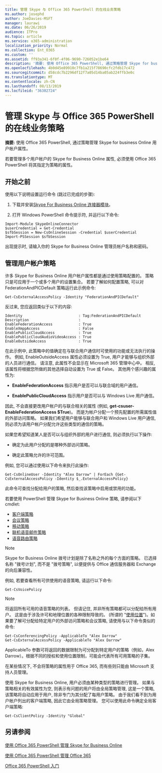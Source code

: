 ```yaml
---
title: 管理 Skype 与 Office 365 PowerShell 的在线业务策略
ms.author: josephd
author: JoeDavies-MSFT
manager: laurawi
ms.date: 06/26/2019
audience: ITPro
ms.topic: article
ms.service: o365-administration
localization_priority: Normal
ms.collection: Ent_O365
ms.custom: ''
ms.assetid: ff93a341-6f0f-4f06-9690-726052e1be64
description: '摘要: 使用 Office 365 PowerShell, 通过策略管理 Skype for business Online 用户帐户属性。'
ms.openlocfilehash: 4b0d45e89910c7fb1a215f78690cfc2fdb17c472
ms.sourcegitcommit: d58cdc7b2296df12f7a05d14ba05ab224ffb3e0c
ms.translationtype: MT
ms.contentlocale: zh-CN
ms.lasthandoff: 08/13/2019
ms.locfileid: "36302724"
---
```

# <a name="manage-skype-for-business-online-policies-with-office-365-powershell"></a>管理 Skype 与 Office 365 PowerShell 的在线业务策略

 **摘要:** 使用 Office 365 PowerShell, 通过策略管理 Skype for business Online 用户帐户属性。
  
若要管理多个用户帐户的 Skype for Business Online 属性, 必须使用 Office 365 PowerShell 将其指定为策略的属性。
  
## <a name="before-you-begin"></a>开始之前

使用以下说明设置运行命令 (跳过已完成的步骤):
  
1. 下载并安装[Skype For Business Online 连接器模块](https://www.microsoft.com/download/details.aspx?id=39366)。
    
2. 打开 Windows PowerShell 命令提示符, 并运行以下命令: 
    
```
Import-Module SkypeOnlineConnector
$userCredential = Get-Credential
$sfbSession = New-CsOnlineSession -Credential $userCredential
Import-PSSession $sfbSession
  ```

出现提示时, 请输入你的 Skype for Business Online 管理员帐户名称和密码。
    
## <a name="manage-user-account-policies"></a>管理用户帐户策略

许多 Skype for Business Online 用户帐户属性都是通过使用策略配置的。 策略只是可应用于一个或多个用户的设置集合。 若要了解如何配置策略, 可以对 FederationAndPICDefault 策略运行此示例命令:
  
```
Get-CsExternalAccessPolicy -Identity "FederationAndPICDefault"
```

反过来, 您应返回类似于以下的内容:
  
```
Identity                          : Tag:FederationAndPICDefault
Description                       :
EnableFederationAccess            : True
EnableXmppAccess                  : False
EnablePublicCloudAccess           : True
EnablePublicCloudAudioVideoAccess : True
EnableOutsideAccess               : True
```

在此示例中, 此策略中的值确定在与联合用户通信时可使用的功能或无法执行的操作。 例如, EnableOutsideAccess 属性必须设置为 True, 用户才能够与组织外部的人员进行通信。 请注意, 此属性不会显示在 Microsoft 365 管理中心中。 相反, 该属性将根据您所做的其他选择自动设置为 True 或 False。 其他两个感兴趣的属性为:
  
- **EnableFederationAccess** 指示用户是否可以与联合域的用户通信。
    
- **EnablePublicCloudAccess** 指示用户是否可以与 Windows Live 用户通信。
    
因此, 不会直接更改用户帐户的与联合相关的属性 (例如, **get-csuser-EnableFederationAccess $True**)。 而是为帐户分配一个预先配置的所需属性值的外部访问策略。 如果我们希望用户能够与联合用户和 Windows Live 用户通信, 则必须为该用户帐户分配允许这些类型的通信的策略。
  
如果您希望知道某人是否可以与组织外部的用户进行通信, 则必须执行以下操作:
  
- 确定为此用户分配的是哪种外部访问策略。
    
- 确定此策略允许的许可范围。
    
例如, 您可以通过使用以下命令来执行此操作:
  
```
Get-CsOnlineUser -Identity "Alex Darrow" | ForEach {Get-CsExternalAccessPolicy -Identity $_.ExternalAccessPolicy}
```

此命令可查找分配给用户的策略, 然后查找该策略中启用或禁用的功能。
  
若要使用 PowerShell 管理 Skype for Business Online 策略, 请参阅以下 cmdlet:

- [客户端策略](https://docs.microsoft.com/previous-versions//mt228132(v=technet.10)#client-policy-cmdlets)
- [会议策略](https://docs.microsoft.com/previous-versions//mt228132(v=technet.10)#conferencing-policy-cmdlets)
- [移动策略](https://docs.microsoft.com/previous-versions//mt228132(v=technet.10)#mobile-policy-cmdlets)
- [联机语音邮件策略](https://docs.microsoft.com/previous-versions//mt228132(v=technet.10)#online-voicemail-policy-cmdlets)
- [语音路由策略](https://docs.microsoft.com/previous-versions//mt228132(v=technet.10)#voice-routing-policy-cmdlets)


> [!NOTE]
> Skype for Business Online 拨号计划是除了名称之外的每个方面的策略。 已选择名称 "拨号计划", 而不是 "拨号策略", 以便提供与 Office 通信服务器和 Exchange 的向后兼容性。 
  
例如, 若要查看所有可供使用的语音策略, 请运行以下命令:
  
```
Get-CsVoicePolicy
```

> [!NOTE]
> 将返回所有可用的语音策略的列表。 但请记住, 并非所有策略都可以分配给所有用户。 这是由于涉及许可和地理位置的各种限制导致的。 (所谓的 "[使用位置](https://msdn.microsoft.com/en-us/library/azure/dn194136.aspx)")。如果要了解可分配给特定用户的外部访问策略和会议策略, 请使用与以下命令类似的命令: 

```
Get-CsConferencingPolicy -ApplicableTo "Alex Darrow"
Get-CsExternalAccessPolicy -ApplicableTo "Alex Darrow"
```

ApplicableTo 参数可将返回的数据限制为可分配到特定用户的策略（例如，Alex Darrow）。根据不同的授权和使用位置限制，可能会代表所有可用策略的子集。 
  
在某些情况下, 不会将策略的属性用于 Office 365, 而有些则只能由 Microsoft 支持人员管理。 
  
使用 Skype for Business Online, 用户必须由某种类型的策略进行管理。 如果与策略相关的有效属性为空, 则表示有问题的用户将由全局策略管理, 这是一个策略, 该策略将自动应用于用户, 除非专门为其分配了每用户策略。 由于我们看不到为用户帐户列出的客户端策略, 因此它由全局策略管理。 您可以使用此命令确定全局客户端策略:
  
```
Get-CsClientPolicy -Identity "Global"
```

## <a name="see-also"></a>另请参阅

#### 

[使用 Office 365 PowerShell 管理 Skype for Business Online](manage-skype-for-business-online-with-office-365-powershell.md)
  
[使用 Office 365 PowerShell 管理 Office 365](manage-office-365-with-office-365-powershell.md)
  
[Office 365 PowerShell 入门](getting-started-with-office-365-powershell.md)

